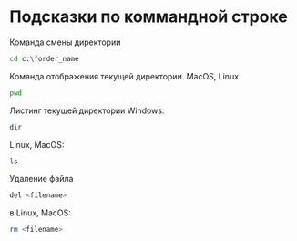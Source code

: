# Подсказки по коммандной строке

Команда смены директории
```sh
cd c:\forder_name
```

Команда отображения текущей директории. MacOS, Linux
```sh
pwd
```

Листинг текущей директории
Windows:
```sh
dir
```
Linux, MacOS:
```sh
ls
```

Удаление файла
```sh
del <filename>
```
в Linux, MacOS:
```sh
rm <filename>
```
